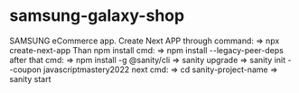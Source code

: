 # samsung-galaxy-shop
SAMSUNG eCommerce app.
Create Next APP through command:
=> npx create-next-app
Than npm install cmd:
=> npm install --legacy-peer-deps
after that cmd:
=> npm install -g @sanity/cli
=> sanity upgrade
=> sanity init --coupon javascriptmastery2022
next cmd:
=> cd sanity-project-name
=> sanity start
